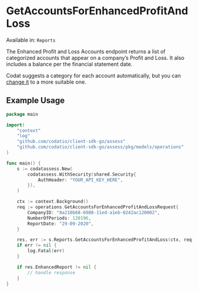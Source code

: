 # GetAccountsForEnhancedProfitAndLoss
Available in: `Reports`

The Enhanced Profit and Loss Accounts endpoint returns a list of categorized accounts that appear on a company’s Profit and Loss. It also includes a balance per the financial statement date.

Codat suggests a category for each account automatically, but you can [change it](/docs/assess-categorizing-accounts-ecommerce-lending) to a more suitable one.

## Example Usage
```go
package main

import(
	"context"
	"log"
	"github.com/codatio/client-sdk-go/assess"
	"github.com/codatio/client-sdk-go/assess/pkg/models/operations"
)

func main() {
    s := codatassess.New(
        codatassess.WithSecurity(shared.Security{
            AuthHeader: "YOUR_API_KEY_HERE",
        }),
    )

    ctx := context.Background()    
    req := operations.GetAccountsForEnhancedProfitAndLossRequest{
        CompanyID: "8a210b68-6988-11ed-a1eb-0242ac120002",
        NumberOfPeriods: 120196,
        ReportDate: "29-09-2020",
    }

    res, err := s.Reports.GetAccountsForEnhancedProfitAndLoss(ctx, req)
    if err != nil {
        log.Fatal(err)
    }

    if res.EnhancedReport != nil {
        // handle response
    }
}
```